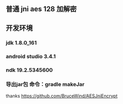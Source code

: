 ## 普通 jni aes 128 加解密
## 开发环境
### jdk 1.8.0_161
### android studio 3.4.1
### ndk 19.2.5345600

### 导出jar包 命令：gradle makeJar

thanks https://github.com/BruceWind/AESJniEncrypt